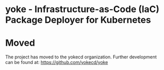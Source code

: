 # yoke - Infrastructure-as-Code (IaC) Package Deployer for Kubernetes

# Moved

The project has moved to the yokecd organization. Further development can be found at: https://github.com/yokecd/yoke

